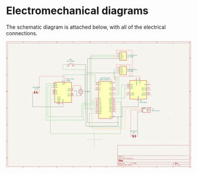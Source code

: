 Electromechanical diagrams
====

The schematic diagram is attached below, with all of the electrical connections.

![Car Schematic](BTTF_Schematic.png)

